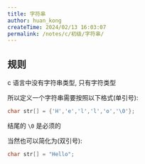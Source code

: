 ```yaml
---
title: 字符串
author: huan_kong
createTime: 2024/02/13 16:03:07
permalink: /notes/c/初级/字符串/
---
```


## 规则

c 语言中没有字符串类型, 只有字符类型

所以定义一个字符串需要按照以下格式(单引号):

```c
char str[] = {'H','e','l','l','o','\0'};
```

结尾的 `\0` 是必须的

当然也可以简化为(双引号):

```c
char str[] = "Hello";
```
